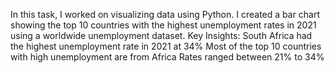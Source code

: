 In this task, I worked on visualizing data using Python. I created a bar chart showing the top 10 countries with the highest unemployment rates in 2021 using a worldwide unemployment dataset.
Key Insights:
South Africa had the highest unemployment rate in 2021 at 34%
Most of the top 10 countries with high unemployment are from Africa
Rates ranged between 21% to 34%
